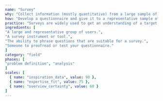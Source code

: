 ```yaml
---
name: "Survey"
why: "Collect information (mostly quantitative) from a large sample of your target group"
how: "Develop a questionnaire and give it to a representative sample of participants, using the right channels. You can use a variety of online tools to analyse the responses."
practice: "Surveys are widely used to get an understanding of a target group’s preferences, habits or wishes. This method is quick and inexpensive, but it can be difficult to obtain reliable results. Getting sufficient responses is often challenging for companies, who may use gifts to persuade people to fill in the survey."
ingredients: [
"A large and representative group of users.",
"A survey instrument or tool.",
"The ability to phrase questions that are suitable for a survey.",
"Someone to proofread or test your questionnaire."
]
category: "field"
phases: [
"problem definition", "analysis"
]
scales: [
  { name: "inspiration_data", value: 90 },
  { name: "expertise_fit", value: 75 },
  { name: "overview_certainty", value: 60 }
]
---
```

